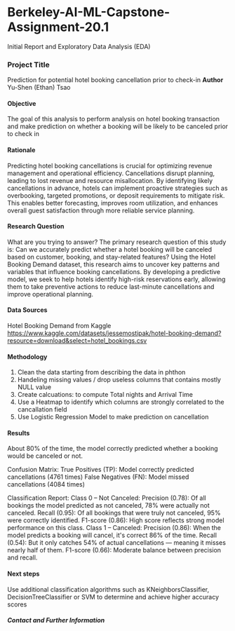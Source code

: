 # Berkeley-AI-ML-Capstone-Assignment-20.1
Initial Report and Exploratory Data Analysis (EDA)
### Project Title
Prediction for potential hotel booking cancellation prior to check-in
**Author**
Yu-Shen (Ethan) Tsao
#### Objective
The goal of this analysis to perform analysis on hotel booking transaction and make prediction on whether a booking will be likely to be canceled prior to check in


#### Rationale
Predicting hotel booking cancellations is crucial for optimizing revenue management and operational efficiency. Cancellations disrupt planning, leading to lost revenue and resource misallocation. By identifying likely cancellations in advance, hotels can implement proactive strategies such as overbooking, targeted promotions, or deposit requirements to mitigate risk. This enables better forecasting, improves room utilization, and enhances overall guest satisfaction through more reliable service planning.

#### Research Question
What are you trying to answer?
The primary research question of this study is: Can we accurately predict whether a hotel booking will be canceled based on customer, booking, and stay-related features? Using the Hotel Booking Demand dataset, this research aims to uncover key patterns and variables that influence booking cancellations. By developing a predictive model, we seek to help hotels identify high-risk reservations early, allowing them to take preventive actions to reduce last-minute cancellations and improve operational planning.

#### Data Sources
Hotel Booking Demand from Kaggle
https://www.kaggle.com/datasets/jessemostipak/hotel-booking-demand?resource=download&select=hotel_bookings.csv

#### Methodology
1. Clean the data starting from describing the data in phthon
2. Handeling missing values / drop useless columns that contains mostly NULL value
3. Create calcuations: to compute Total nights and Arrival Time
4. Use a Heatmap to identify which columns are strongly correlated to the cancallation field
5. Use Logistic Regression Model to make prediction on cancellation 

#### Results
About 80% of the time, the model correctly predicted whether a booking would be canceled or not.

Confusion Matrix: 
    True Positives (TP): Model correctly predicted cancellations (4761 times)
    False Negatives (FN): Model missed cancellations (4084 times)

Classification Report:
    Class 0 – Not Canceled:
        Precision (0.78): Of all bookings the model predicted as not canceled, 78% were actually not canceled.
        Recall (0.95): Of all bookings that were truly not canceled, 95% were correctly identified.
        F1-score (0.86): High score reflects strong model performance on this class.
     Class 1 – Canceled:
        Precision (0.86): When the model predicts a booking will cancel, it's correct 86% of the time.
        Recall (0.54): But it only catches 54% of actual cancellations — meaning it misses nearly half of them.
        F1-score (0.66): Moderate balance between precision and recall.


#### Next steps
Use additional classification algorithms such as KNeighborsClassifier, DecisionTreeClassifier or SVM  to determine and achieve higher accuracy scores




##### Contact and Further Information
